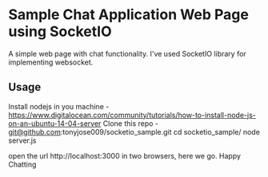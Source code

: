 
# Sample Chat Application Web Page using SocketIO 

A simple web page with chat functionality.
I've used SocketIO library for implementing websocket.

## Usage

Install nodejs in you machine  - https://www.digitalocean.com/community/tutorials/how-to-install-node-js-on-an-ubuntu-14-04-server
Clone this repo - git@github.com:tonyjose009/socketio_sample.git
cd socketio_sample/
node server.js

open the url http://localhost:3000 in two browsers, here we go. Happy Chatting
 

